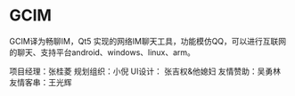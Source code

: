 # GCIM
GCIM译为畅聊IM，Qt5 实现的网络IM聊天工具，功能模仿QQ，可以进行互联网的聊天、支持平台android、windows、linux、arm。


项目经理：张桂菱
规划组织：小倪
UI设计： 张吉权&他媳妇
友情赞助：吴勇林
友情客串：王光辉
